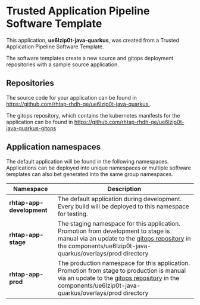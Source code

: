 # Trusted Application Pipeline Software Template

This application, **ue6lzip0t-java-quarkus**, was created from a Trusted Application Pipeline Software Template.

The software templates create a new source and gitops deployment repositories with a sample source application. 

## Repositories

The source code for your application can be found in [https://github.com/rhtap-rhdh-qe/ue6lzip0t-java-quarkus ](https://github.com/rhtap-rhdh-qe/ue6lzip0t-java-quarkus ).
 
The gitops repository, which contains the kubernetes manifests for the application can be found in 
[https://github.com/rhtap-rhdh-qe/ue6lzip0t-java-quarkus-gitops ](https://github.com/rhtap-rhdh-qe/ue6lzip0t-java-quarkus-gitops ) 

## Application namespaces 

The default application will be found in the following namespaces. Applications can be deployed into unique namespaces or multiple software templates can also bet generated into the same group namespaces.  

|  Namespace   |  Description   |  
| -------- | -------- |   
| **rhtap-app-development** | The default application during development. Every build will be deployed to this namespace for testing. | 
| **rhtap-app-stage** | The staging namespace for this application. Promotion from development to stage is manual via an update to the [gitops repository](https://github.com/rhtap-rhdh-qe/ue6lzip0t-java-quarkus-gitops ) in the components/ue6lzip0t-java-quarkus/overlays/prod directory |  
| **rhtap-app-prod** | The production namespace for this application. Promotion from stage to production is manual via an update to the [gitops repository](https://github.com/rhtap-rhdh-qe/ue6lzip0t-java-quarkus-gitops ) in the components/ue6lzip0t-java-quarkus/overlays/prod directory | 